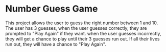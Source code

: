 # Number Guess Game
This project allows the user to guess the right number between 1 and 10.
The user has 3 guesses,
	when the user guesses correctly, they are prompted to "Play Again" if they want.
	when the user guesses incorrectly, they will get a chance to play until their 3 guesses run out.
	If all their lives run out, they will have a chance to "Play Again".
